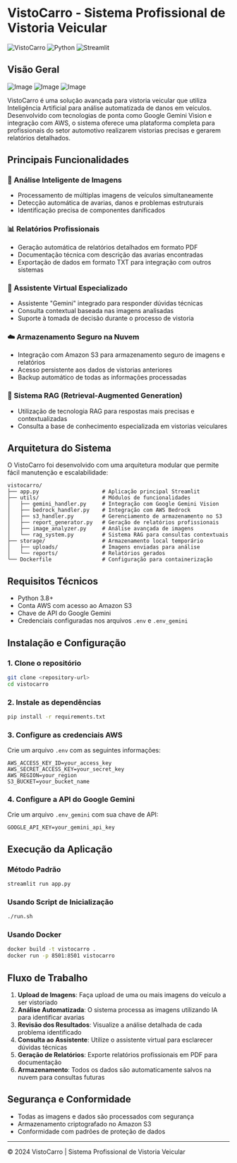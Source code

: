 # VistoCarro - Sistema Profissional de Vistoria Veicular

![VistoCarro](https://img.shields.io/badge/VistoCarro-1.0.0-blue)
![Python](https://img.shields.io/badge/Python-3.8+-green)
![Streamlit](https://img.shields.io/badge/Streamlit-1.0.0-red)

## Visão Geral


![Image](https://github.com/user-attachments/assets/d1174ff0-9565-4cf7-9ca2-5e1e17ab8dd9)
![Image](https://github.com/user-attachments/assets/94076283-f6ef-4264-b0c5-551e7ef398c1)
![Image](https://github.com/user-attachments/assets/104151a5-b5ee-4e57-85ea-86e4f6fca301)


VistoCarro é uma solução avançada para vistoria veicular que utiliza Inteligência Artificial para análise automatizada de danos em veículos. Desenvolvido com tecnologias de ponta como Google Gemini Vision e integração com AWS, o sistema oferece uma plataforma completa para profissionais do setor automotivo realizarem vistorias precisas e gerarem relatórios detalhados.

## Principais Funcionalidades

### 📸 Análise Inteligente de Imagens
- Processamento de múltiplas imagens de veículos simultaneamente
- Detecção automática de avarias, danos e problemas estruturais
- Identificação precisa de componentes danificados

### 📊 Relatórios Profissionais
- Geração automática de relatórios detalhados em formato PDF
- Documentação técnica com descrição das avarias encontradas
- Exportação de dados em formato TXT para integração com outros sistemas

### 💬 Assistente Virtual Especializado
- Assistente "Gemini" integrado para responder dúvidas técnicas
- Consulta contextual baseada nas imagens analisadas
- Suporte à tomada de decisão durante o processo de vistoria

### ☁️ Armazenamento Seguro na Nuvem
- Integração com Amazon S3 para armazenamento seguro de imagens e relatórios
- Acesso persistente aos dados de vistorias anteriores
- Backup automático de todas as informações processadas

### 🔄 Sistema RAG (Retrieval-Augmented Generation)
- Utilização de tecnologia RAG para respostas mais precisas e contextualizadas
- Consulta a base de conhecimento especializada em vistorias veiculares

## Arquitetura do Sistema

O VistoCarro foi desenvolvido com uma arquitetura modular que permite fácil manutenção e escalabilidade:

```
vistocarro/
├── app.py                    # Aplicação principal Streamlit
├── utils/                    # Módulos de funcionalidades
│   ├── gemini_handler.py     # Integração com Google Gemini Vision
│   ├── bedrock_handler.py    # Integração com AWS Bedrock
│   ├── s3_handler.py         # Gerenciamento de armazenamento no S3
│   ├── report_generator.py   # Geração de relatórios profissionais
│   ├── image_analyzer.py     # Análise avançada de imagens
│   └── rag_system.py         # Sistema RAG para consultas contextuais
├── storage/                  # Armazenamento local temporário
│   ├── uploads/              # Imagens enviadas para análise
│   └── reports/              # Relatórios gerados
└── Dockerfile                # Configuração para containerização
```

## Requisitos Técnicos

- Python 3.8+
- Conta AWS com acesso ao Amazon S3
- Chave de API do Google Gemini
- Credenciais configuradas nos arquivos `.env` e `.env_gemini`

## Instalação e Configuração

### 1. Clone o repositório
```bash
git clone <repository-url>
cd vistocarro
```

### 2. Instale as dependências
```bash
pip install -r requirements.txt
```

### 3. Configure as credenciais AWS
Crie um arquivo `.env` com as seguintes informações:
```
AWS_ACCESS_KEY_ID=your_access_key
AWS_SECRET_ACCESS_KEY=your_secret_key
AWS_REGION=your_region
S3_BUCKET=your_bucket_name
```

### 4. Configure a API do Google Gemini
Crie um arquivo `.env_gemini` com sua chave de API:
```
GOOGLE_API_KEY=your_gemini_api_key
```

## Execução da Aplicação

### Método Padrão
```bash
streamlit run app.py
```

### Usando Script de Inicialização
```bash
./run.sh
```

### Usando Docker
```bash
docker build -t vistocarro .
docker run -p 8501:8501 vistocarro
```

## Fluxo de Trabalho

1. **Upload de Imagens**: Faça upload de uma ou mais imagens do veículo a ser vistoriado
2. **Análise Automatizada**: O sistema processa as imagens utilizando IA para identificar avarias
3. **Revisão dos Resultados**: Visualize a análise detalhada de cada problema identificado
4. **Consulta ao Assistente**: Utilize o assistente virtual para esclarecer dúvidas técnicas
5. **Geração de Relatórios**: Exporte relatórios profissionais em PDF para documentação
6. **Armazenamento**: Todos os dados são automaticamente salvos na nuvem para consultas futuras

## Segurança e Conformidade

- Todas as imagens e dados são processados com segurança
- Armazenamento criptografado no Amazon S3
- Conformidade com padrões de proteção de dados

---

© 2024 VistoCarro | Sistema Profissional de Vistoria Veicular
